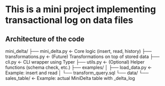 # This is a mini project implementing transactional log on data files

## Architecture of the code
mini_delta/
├── mini_delta.py         ← Core logic (insert, read, history)
├── transformations.py    ← (Future) Transformations on top of stored data
├── cli.py                ← CLI wrapper using Typer
├── utils.py              ← (Optional) Helper functions (schema check, etc.)
├── examples/
│   ├── load_data.py      ← Example: insert and read
│   └── transform_query.sql
└── data/
    └── sales_table/      ← Example: actual MiniDelta table with _delta_log
